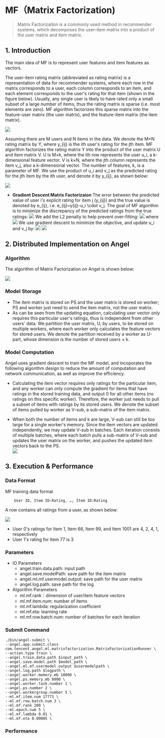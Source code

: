 # MF（Matrix Factorization)

> Matrix Factorizaiton is a commonly used method in recommender systems, which decomposes the user-item matrix into a product of the user matrix and item matrix.

## 1. Introduction
The main idea of MF is to represent user features and item features as vectors.

The user-item rating matrix (abbreviated as rating matrix) is a representation of data for recommender systems, where each row in the matrix corresponds to a user, each column corresponds to an item, and each element corresponds to the user's rating for that item (shown in the figure below). Usually, any single user is likely to have rated only a small subset of a large number of items, thus the rating matrix is sparse (i.e. most elements are zero). MF algorithm factorizes this sparse matrix into the feature-user matrix (the user matrix), and the feature-item matrix (the item matrix).

![](../img/MF_item_user_mat.png)

Assuming there are M users and N items in the data. We denote the M×N rating matrix by Y, where y_{ij} is the ith user's rating for the jth item. MF algorithm factorizes the rating matrix Y into the product of the user matrix U and item matrix V. U is M×k, where the ith row represents the user u_i, a k-dimensional feature vector. V is k×N, where the jth column represents the item v_j, also a k-dimensional vector.  The number of features, k, is a parameter of MF. We use the product of u_i and v_j as the predicted rating for the jth item by the ith user, and denote it by y_{ij}, as shown below: 

![](../img/MF_UV.png)


* **Gradient Descent Matrix Factorizaion**
The error between the predicted value of user i's explicit rating for item j (y_{ij}) and the true value is denoted by e_{ij}, i.e. e_{ij}=y{ij}-u_i \cdot v_j. The goal of MF algorithm is to minimize the discrepancy of the predicted ratings from the true ratings:
![](../img/MF_obj.png)
We add the L2 penalty to help prevent over-fitting:
![](../img/MF_l2obj.png)
where 
![](../img/MF_uvdot.png)
We use gradient descent to minimize the objective, and update u_i and v_j by: 
![](../img/MF_update_u.png)
![](../img/MF_update_v.png)


## 2. Distributed Implementation on Angel

### Algorithm

The algorithm of Matrix Factorization on Angel is shown below:

![](../img/MF_code.png)

### Model Storage
* The item matrix is stored on PS and the user matrix is stored on worker; PS and worker just need to send the item matrix, not the user matrix. 
* As can be seen from the updating equation, calculating user vector only requires this particular user's ratings, thus is independent from other users' data. We partition the user matrix, U, by users, to be stored on multiple workers, where each worker only calculates the feature vectors for stored users. We denote the partition received by a worker as U-part, whose dimension is the number of stored users × k.

### Model Computation
Angel uses gradient descent to train the MF model, and incoporates the following algorithm design to reduce the amount of computation and network communication, as well as improve the efficiency. 

* Calculating the item vector requires only ratings for the particular item, and any worker can only compute the gradient for items that have ratings in the stored training data, and output 0 for all other items (no ratings on this specific worker). Therefore, the worker just needs to pull a subset of items with ratings by its stored users. We denote the subset of items pulled by worker as V-sub, a sub-matrix of the item matrix.    

* When both the number of items and k are large, V-sub can still be too large for a single worker's memory. Since the item vectors are updated independently, we may update V-sub in batches. Each iteration consists of multiple batches, where each batch pulls a sub-matrix of V-sub and updates the user matrix on the worker, and pushes the updated item vectors back to the PS.  
![](../img/MF_cal.png)


## 3. Execution & Performance


### Data Format

MF training data format

```
	User ID, Item ID:Rating, …, Item ID:Rating
```

A row contains all ratings from a user, as shown below:


![](../img/MF_data.png)

* User 0's ratings for Item 1, Item 66, Item 99, and Item 1001 are 4, 2, 4, 1, respectively
* User 1's rating for Item 77 is 3

### Parameters
* IO Parameters
  * angel.train.data.path: input path
  * angel.save.modelPath: save path for the item matrix
  * angel.ml.mf.usermodel.output: save path for the user matrix
  * angel.log.path: save path for the log
* Algorithm Parameters
  * ml.mf.rank：dimension of user/item feature vectors
  * ml.mf.item.num: number of items
  * ml.mf.lambda: regularization coefficient
  * ml.mf.eta: learning rate
  * ml.mf.row.batch.num: number of batches for each iteration

### Submit Command

```
./bin/angel-submit \
--angel.app.submit.class com.tencent.angel.ml.matrixfactorization.MatrixFactorizationRunner \
--action.type train \
--angel.train.data.path $input_path \
--angel.save.model.path $model_path \
--angel.ml.mf.usermodel.output $usermodelpath \
--angel.log.path $logpath \
--angel.worker.memory.mb 10000 \
--angel.ps.memory.mb 8000 \
--angel.worker.task.number 1 \
--angel.ps.number 2 \
--angel.workergroup.number 5 \
--ml.mf.item.num 17771 \
--ml.mf.row.batch.num 3 \
--ml.mf.rank 200 \
--ml.epoch.num 5 \
--ml.mf.lambda 0.01 \
--ml.mf.eta 0.00005 \
```

### Performance
